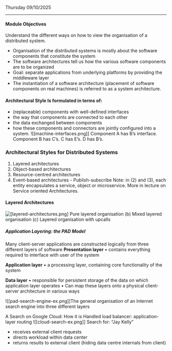 Thursday 09/10/2025

---
#### Module Objectives
Understand the different ways on how to view the organisation of a distributed system.

- Organisation of the distributed systems is mostly about the software components that constitute the system
- The software architectures tell us how the various software components are to be organized
- Goal: separate applications from underlying platforms by providing the middleware layer
- The instantiation of a software architecture (placement of software components on real machines) is referred to as a system architecture.
#### Architectural Style Is formulated in terms of:
- (replaceable) components with well-defined interfaces
- the way that components are connected to each other
- the data exchanged between components
- how these components and connectors are jointly configured into a system.
![[machine-interfaces.png]]
Component A has B’s interface.  Component B has C’s. C has E’s. D has B’s.
### Architectural Styles for Distributed Systems
1. Layered architectures
2. Object-based architectures
3. Resource-centred architectures
4. Event-based architectures - Publish-subscribe
Note: in (2) and (3), each entity encapsulates a service, object or microservice. More in lecture on Service oriented Architectures.
#### Layered Architectures
![[layered-architectures.png]](a) Pure layered organisation
(b) Mixed layered organisation
(c) Layered organisation with upcalls
##### Application Layering: the PAD Model
Many client-server applications are constructed logically from three different layers of software
**Presentation layer**
• contains everything required to interface with user of the system

**Application layer**
• a processing layer, containing core functionality of the system

**Data layer**
• responsible for persistent storage of the data on which application layer operates
• Can map these layers onto a physical client-server architecture in various ways

![[pad-search-engine-ex.png]]The general organisation of an Internet search engine into three different layers


A Search on Google Cloud: How it is Handled
load balancer: application-layer routing
![[cloud-search-ex.png]]
Search for: “Jay Kelly”
- receives external client requests
- directs workload within data center
- returns results to external client (hiding data centre internals from client)